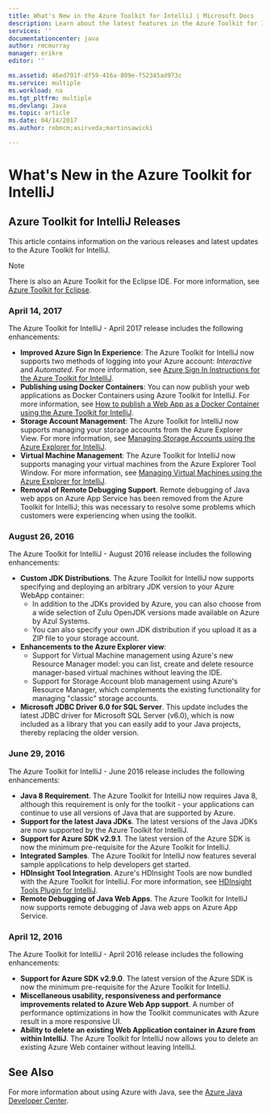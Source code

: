 ```yaml
---
title: What's New in the Azure Toolkit for IntelliJ | Microsoft Docs
description: Learn about the latest features in the Azure Toolkit for IntelliJ.
services: ''
documentationcenter: java
author: rmcmurray
manager: erikre
editor: ''

ms.assetid: 46ed791f-df59-416a-809e-f52345ad973c
ms.service: multiple
ms.workload: na
ms.tgt_pltfrm: multiple
ms.devlang: Java
ms.topic: article
ms.date: 04/14/2017
ms.author: robmcm;asirveda;martinsawicki

---
```

# What's New in the Azure Toolkit for IntelliJ
## Azure Toolkit for IntelliJ Releases
This article contains information on the various releases and latest updates to the Azure Toolkit for IntelliJ.

> [!NOTE]
> There is also an Azure Toolkit for the Eclipse IDE. For more information, see [Azure Toolkit for Eclipse].
> 
> 

### April 14, 2017
The Azure Toolkit for IntelliJ - April 2017 release includes the following enhancements:

* **Improved Azure Sign In Experience**: The Azure Toolkit for IntelliJ now supports two methods of logging into your Azure account: *Interactive* and *Automated*. For more information, see [Azure Sign In Instructions for the Azure Toolkit for IntelliJ].
* **Publishing using Docker Containers**: You can now publish your web applications as Docker Containers using Azure Toolkit for IntelliJ. For more information, see [How to publish a Web App as a Docker Container using the Azure Toolkit for IntelliJ].
* **Storage Account Management**: The Azure Toolkit for IntelliJ now supports managing your storage accounts from the Azure Explorer View. For more information, see [Managing Storage Accounts using the Azure Explorer for IntelliJ].
* **Virtual Machine Management**: The Azure Toolkit for IntelliJ now supports managing your virtual machines from the Azure Explorer Tool Window. For more information, see [Managing Virtual Machines using the Azure Explorer for IntelliJ].
* **Removal of Remote Debugging Support**. Remote debugging of Java web apps on Azure App Service has been removed from the Azure Toolkit for IntelliJ; this was necessary to resolve some problems which customers were experiencing when using the toolkit.

### August 26, 2016
The Azure Toolkit for IntelliJ - August 2016 release includes the following enhancements:

* **Custom JDK Distributions**. The Azure Toolkit for IntelliJ now supports specifying and deploying an arbitrary JDK version to your Azure WebApp container:
  * In addition to the JDKs provided by Azure, you can also choose from a wide selection of Zulu OpenJDK versions made available on Azure by Azul Systems.
  * You can also specify your own JDK distribution if you upload it as a ZIP file to your storage account.
* **Enhancements to the Azure Explorer view**:
  * Support for Virtual Machine management using Azure's new Resource Manager model: you can list, create and delete resource manager-based virtual machines without leaving the IDE.
  * Support for Storage Account blob management using Azure's Resource Manager, which complements the existing functionality for managing "classic" storage accounts.
* **Microsoft JDBC Driver 6.0 for SQL Server**. This update includes the latest JDBC driver for Microsoft SQL Server (v6.0), which is now included as a library that you can easily add to your Java projects, thereby replacing the older version.

### June 29, 2016
The Azure Toolkit for IntelliJ - June 2016 release includes the following enhancements:

* **Java 8 Requirement**. The Azure Toolkit for IntelliJ now requires Java 8, although this requirement is only for the toolkit - your applications can continue to use all versions of Java that are supported by Azure.
* **Support for the latest Java JDKs**. The latest versions of the Java JDKs are now supported by the Azure Toolkit for IntelliJ.
* **Support for Azure SDK v2.9.1**. The latest version of the Azure SDK is now the minimum pre-requisite for the Azure Toolkit for IntelliJ.
* **Integrated Samples**. The Azure Toolkit for IntelliJ now features several sample applications to help developers get started.
* **HDInsight Tool Integration**. Azure's HDInsight Tools are now bundled with the Azure Toolkit for IntelliJ. For more information, see [HDInsight Tools Plugin for IntelliJ].
* **Remote Debugging of Java Web Apps**. The Azure Toolkit for IntelliJ now supports remote debugging of Java web apps on Azure App Service.

### April 12, 2016
The Azure Toolkit for IntelliJ - April 2016 release includes the following enhancements:

* **Support for Azure SDK v2.9.0**. The latest version of the Azure SDK is now the minimum pre-requisite for the Azure Toolkit for IntelliJ.
* **Miscellaneous usability, responsiveness and performance improvements related to Azure Web App support**. A number of performance optimizations in how the Toolkit communicates with Azure result in a more responsive UI.
* **Ability to delete an existing Web Application container in Azure from within IntelliJ**. The Azure Toolkit for IntelliJ now allows you to delete an existing Azure Web container without leaving IntelliJ.

## See Also

For more information about using Azure with Java, see the [Azure Java Developer Center].

<!-- URL List -->

[Azure Toolkit for Eclipse]: ./azure-toolkit-for-eclipse.md
[Azure Toolkit for IntelliJ]: ./azure-toolkit-for-intellij.md
[Create a Hello World Web App for Azure in Eclipse]: ./app-service-web/app-service-web-eclipse-create-hello-world-web-app.md
[Create a Hello World Web App for Azure in IntelliJ]: ./app-service-web/app-service-web-intellij-create-hello-world-web-app.md
[Installing the Azure Toolkit for Eclipse]: ./azure-toolkit-for-eclipse-installation.md
[Installing the Azure Toolkit for IntelliJ]: ./azure-toolkit-for-intellij-installation.md
[Sign In Instructions for the Azure Toolkit for Eclipse]: ./azure-toolkit-for-eclipse-sign-in-instructions.md
[Sign In Instructions for the Azure Toolkit for IntelliJ]: ./azure-toolkit-for-intellij-sign-in-instructions.md
[What's New in the Azure Toolkit for Eclipse]: ./azure-toolkit-for-eclipse-whats-new.md
[What's New in the Azure Toolkit for IntelliJ]: ./azure-toolkit-for-intellij-whats-new.md

[Azure Sign In Instructions for the Azure Toolkit for IntelliJ]: ./azure-toolkit-for-intellij-sign-in-instructions.md
[How to publish a Web App as a Docker Container using the Azure Toolkit for IntelliJ]: ./azure-toolkit-for-intellij-publish-as-docker-container.md
[Managing Storage Accounts using the Azure Explorer for IntelliJ]: ./azure-toolkit-for-intellij-managing-storage-accounts-using-azure-explorer.md
[Managing Virtual Machines using the Azure Explorer for IntelliJ]: ./azure-toolkit-for-intellij-managing-virtual-machines-using-azure-explorer.md

[Azure Java Developer Center]: https://docs.microsoft.com/java/azure

[HDInsight Tools Plugin for IntelliJ]: ./hdinsight/hdinsight-apache-spark-intellij-tool-plugin.md

